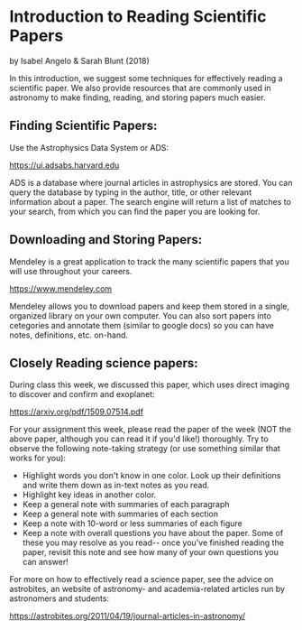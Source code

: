 # Introduction to Reading Scientific Papers #

by Isabel Angelo & Sarah Blunt (2018)

In this introduction, we suggest some techniques for effectively reading a scientific paper. We also provide resources that are commonly used in astronomy to make finding, reading, and storing papers much easier.

## Finding Scientific Papers: ##
Use the Astrophysics Data System or ADS:

https://ui.adsabs.harvard.edu

ADS is a database where journal articles in astrophysics are stored. You can query the database by typing in the author, title, or other relevant information about a paper. The search engine will return a list of matches to your search, from which you can find the paper you are looking for.

 ## Downloading and Storing Papers: ##
 Mendeley is a great application to track the many scientific papers that you will use throughout your careers.
 
https://www.mendeley.com

Mendeley allows you to download papers and keep them stored in a single, organized library on your own computer. You can also sort papers into cetegories and annotate them (similar to google docs) so you can have notes, definitions, etc. on-hand.

## Closely Reading science papers: ##
 During class this week, we discussed this paper, which uses direct imaging to discover and confirm and exoplanet:
 
https://arxiv.org/pdf/1509.07514.pdf

 For your assignment this week, please read the paper of the week (NOT the above paper, although you can read it if you'd like!) thoroughly. Try to observe the following note-taking strategy (or use something similar that works for you):
- Highlight words you don't know in one color. Look up their definitions and write them down as in-text notes as you read.
- Highlight key ideas in another color.
- Keep a general note with summaries of each paragraph
- Keep a general note with summaries of each section
- Keep a note with 10-word or less summaries of each figure
- Keep a note with overall questions you have about the paper. Some of these you may resolve as you read-- once you've finished reading the paper, revisit this note and see how many of your own questions you can answer!
 
 For more on how to effectively read a science paper, see the advice on astrobites, an website of astronomy- and academia-related articles run by astronomers and students:
 
 https://astrobites.org/2011/04/19/journal-articles-in-astronomy/
